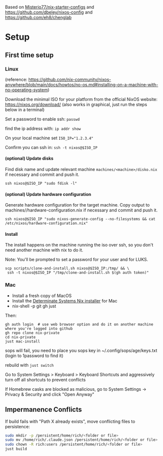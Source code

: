 Based on [Misterio77/nix-starter-configs](https://github.com/Misterio77/nix-starter-configs) and https://github.com/dbeley/nixos-config and https://github.com/eh8/chenglab

# Setup

## First time setup

### Linux
(reference: https://github.com/nix-community/nixos-anywhere/blob/main/docs/howtos/no-os.md#installing-on-a-machine-with-no-operating-system)

Download the minimal ISO for your platform from the official NixOS website: https://nixos.org/download/ (also works in graphical, just run the steps below in a terminal)

Set a password to enable ssh: `passwd`

find the ip address with: `ip addr show`

On your local machine set `ISO_IP="1.2.3.4"`

Confirm you can ssh in: `ssh -t nixos@$ISO_IP`

#### (optional) Update disks
Find disk name and update relevant machine `machines/<machine>/disko.nix` if necessary and commit and push it.
```
ssh nixos@$ISO_IP "sudo fdisk -l"
```

#### (optional) Update hardware configuration
Generate hardware configuration for the target machine. Copy output to machines/<machine>/hardware-configuration.nix if necessary and commit and push it.
```
ssh nixos@$ISO_IP "sudo nixos-generate-config --no-filesystems && cat /etc/nixos/hardware-configuration.nix"
```

#### Install

The install happens on the machine running the iso over ssh, so you don't need another machine with nix to do it.

Note: You'll be prompted to set a password for your user and for LUKS.

```
scp scripts/clone-and-install.sh nixos@$ISO_IP:/tmp/ && \
 ssh -t nixos@$ISO_IP "/tmp/clone-and-install.sh $(gh auth token)"
```

### Mac

- Install a fresh copy of MacOS
- Install the [Determinate Systems Nix installer](https://docs.determinate.systems/) for Mac
- nix-shell -p git gh just

Then:

```
gh auth login  # use web browser option and do it on another machine where you're logged into github
gh repo clone nix-private
cd nix-private
just mac-install
```

sops will fail, you need to place you sops key in ~/.config/sops/age/keys.txt (login to 1password to find it)

rebuild with `just switch`

Go to System Settings > Keyboard > Keyboard Shortcuts and aggressively turn off all shortcuts to prevent conflicts

If Homebrew casks are blocked as malicious, go to System Settings → Privacy & Security and click "Open Anyway"

## Impermanence Conflicts

If build fails with "Path X already exists", move conflicting files to persistence:
```bash
sudo mkdir -p /persistent/home/rich/<folder or file>
sudo mv /home/rich/.claude.json /persistent/home/rich/<folder or file>
sudo chown -R rich:users /persistent/home/rich/<folder or file>
just build
```

